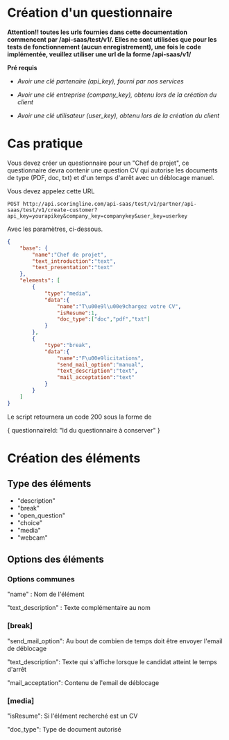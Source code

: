 Création d'un questionnaire
=====================================================================

**Attention!! toutes les urls fournies dans cette documentation commencent par /api-saas/test/v1/. Elles ne sont utilisées que pour les tests de fonctionnement (aucun enregistrement), une fois le code implémentée, veuillez utiliser une url de la forme /api-saas/v1/**

**Pré requis**

- _Avoir une clé partenaire (api\_key), fourni par nos services_

- _Avoir une clé entreprise (company\_key), obtenu lors de la création du client_

- _Avoir une clé utilisateur (user\_key), obtenu lors de la création du client_

# Cas pratique

Vous devez créer un questionnaire pour un "Chef de projet", ce questionnaire devra contenir une question CV qui autorise les documents de type (PDF, doc, txt) et d'un temps d'arrêt avec un déblocage manuel.

Vous devez appelez cette URL

```
POST http://api.scoringline.com/api-saas/test/v1/partner/api-saas/test/v1/create-customer?api_key=yourapikey&company_key=companykey&user_key=userkey
```

Avec les paramètres, ci-dessous.


```json
{
    "base": {
        "name":"Chef de projet",
        "text_introduction":"text",
        "text_presentation":"text"
    },
    "elements": [
        {
            "type":"media",
            "data":{
                "name":"T\u00e9l\u00e9chargez votre CV",
                "isResume":1,
                "doc_type":["doc","pdf","txt"]
            }
        },
        {
            "type":"break",
            "data":{
                "name":"F\u00e9licitations",
                "send_mail_option":"manual",
                "text_description":"text",
                "mail_acceptation":"text"
            }
        }
    ]
}
```

Le script retournera un code 200 sous la forme de 

{
    questionnaireId: "Id du questionnaire à conserver"
}

# Création des éléments

## Type des éléments

- "description"
- "break"
- "open_question"
- "choice"
- "media"
- "webcam"

## Options des éléments

### Options communes
"name" : Nom de l'élément

"text_description" : Texte complémentaire au nom

### [break]
"send\_mail\_option": Au bout de combien de temps doit être envoyer l'email de déblocage

"text_description": Texte qui s'affiche lorsque le candidat atteint le temps d'arrêt

"mail_acceptation": Contenu de l'email de déblocage

### [media]
"isResume": Si l'élément recherché est un CV

"doc_type": Type de document autorisé

